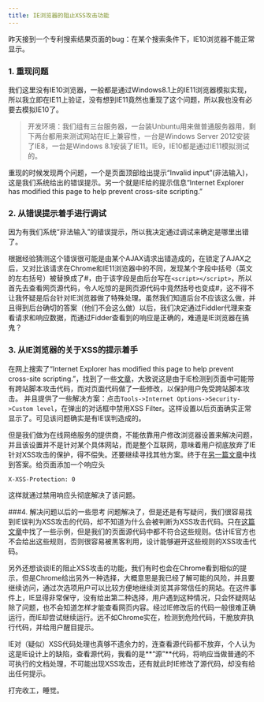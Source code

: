 ```yaml
---
title: IE浏览器的阻止XSS攻击功能
---
```


昨天接到一个专利搜索结果页面的bug：在某个搜索条件下，IE10浏览器不能正常显示。

### 1. 重现问题

我们这里没有IE10浏览器，一般都是通过Windows8.1上的IE11浏览器模拟实现，所以我立即在IE11上验证，没有想到IE11竟然也重现了这个问题，所以我也没有必要去模拟IE10了。
>开发环境：我们组有三台服务器，一台装Unbuntu用来做普通服务器用，剩下两台都用来测试网站在IE上兼容性，一台是Windows Server 2012安装了IE8，一台是Windows 8.1安装了IE11。IE9，IE10都是通过IE11模拟测试的。

重现的时候发现两个问题，一个是页面顶部给出提示“Invalid input”(非法输入)，这是我们系统给出的错误提示。另一个就是IE给的提示信息“Internet Explorer has modified this page to help prevent cross-site scripting.”

### 2. 从错误提示着手进行调试

因为有我们系统“非法输入”的错误提示，所以我决定通过调试来确定是哪里出错了。

根据经验猜测这个错误很可能是由某个AJAX请求出错造成的，在锁定了AJAX之后，又对比该请求在Chrome和IE11浏览器中的不同，发现某个字段中括号（英文的左右括号）被替换成了#，由于该字段是由后台写在`<script></script>`，所以首先去查看网页源代码，令人吃惊的是网页源代码中竟然括号也变成#，这不得不让我怀疑是后台针对IE浏览器做了特殊处理。虽然我们知道后台不应该这么做，并且得到后台确切的答案（他们不会这么做）以后，我们决定通过Fiddler代理来查看请求和响应数据，而通过Fidder查看到的响应是正确的，难道是IE浏览器在搞鬼？

### 3. 从IE浏览器的关于XSS的提示着手
在网上搜索了“Internet Explorer has modified this page to help prevent cross-site scripting.”，找到了一些[文章](http://answers.microsoft.com/en-us/ie/forum/ie9-windows_7/internet-explorer-9-has-modified-the-page-to-help/84157078-964f-e011-8dfc-68b599b31bf5?tab=MoreHelp&auth=1)，大致说这是由于IE检测到页面中可能带有跨站脚本攻击代码，而对页面代码做了一些修改，以保护用户免受跨站脚本攻击。
并且提供了一些解决方案：点击`Tools->Internet Options->Security->Custom level`，在弹出的对话框中禁用XSS Filter。这样设置以后页面确实正常显示了。可见该问题确实是有IE误判造成的。

但是我们做为在线网络服务的提供商，不能依靠用户修改浏览器设置来解决问题，并且该设置并不是针对某个具体网站，而是整个互联网，意味着用户彻底放弃了IE针对XSS攻击的保护，得不偿失。还要继续寻找其他方案。终于在[另一篇文章](https://msdn.microsoft.com/zh-cn/library/dd565647%28v=vs.85%29.aspx?f=255&MSPPError=-2147217396)中找到答案。给页面添加一个响应头
```
X-XSS-Protection: 0
```
这样就通过禁用响应头彻底解决了该问题。

###4. 解决问题以后的一些思考
问题解决了，但是还是有写疑问，我们很容易找到IE误判为XSS攻击的代码，却不知道为什么会被判断为XSS攻击代码。只在[这篇文章](http://p42.us/ie8xss/Abusing_IE8s_XSS_Filters.pdf)中找了一些示例，但是我们的页面源代码中都不符合这些规则。估计IE官方也不会给出这些规则，否则很容易被黑客利用，设计能够避开这些规则的XSS攻击代码。

另外还想谈谈IE的阻止XSS攻击的功能，我们有时也会在Chrome看到相似的提示，但是Chrome给出另外一种选择，大概意思是我已经了解可能的风险，并且要继续访问，通过次选项用户可以比较方便地继续浏览其非常信任的网站。在这件事件上，IE显得非常保守，没有给出第二种选择，用户遇到这种情况，只会怀疑网站除了问题，也不会知道怎样才能查看网页内容。经过IE修改后的代码一般很难正确运行，而IE却尝试继续运行。远不如Chrome实在，检测到危险代码，干脆放弃执行代码，并给用户醒目提示。

IE对（疑似）XSS代码处理也真够不遗余力的，连查看源代码都不放弃，个人认为这是IE设计上的缺陷，查看源代码，我看的是**“源”**代码，将响应当做普通的不可执行的文档处理，不可能出现XSS攻击，还有就此时IE修改了源代码，却没有给出任何提示。

打完收工，睡觉。